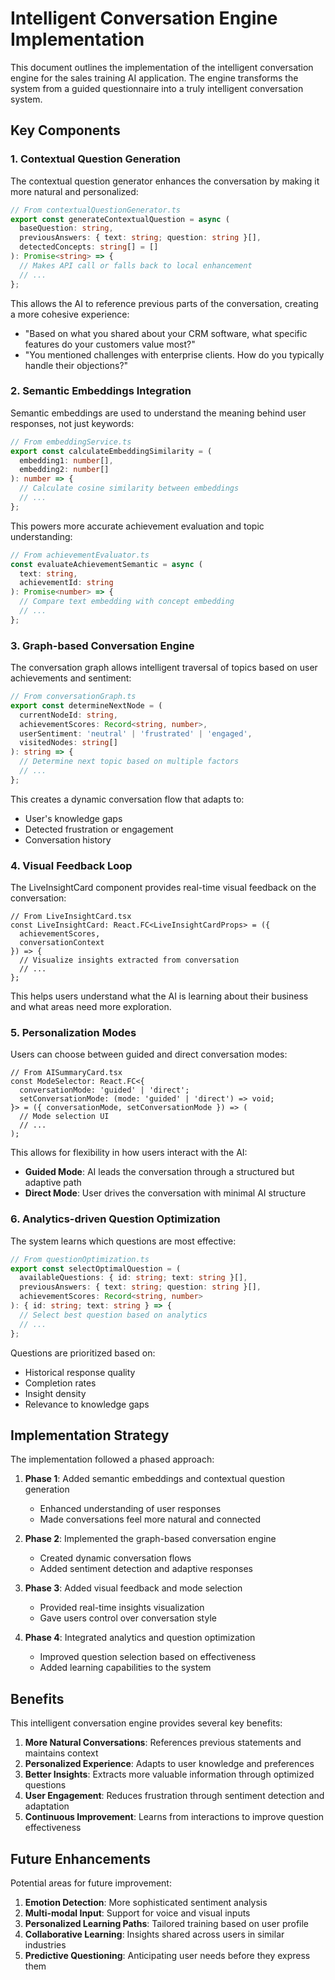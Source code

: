 # Intelligent Conversation Engine Implementation

This document outlines the implementation of the intelligent conversation engine for the sales training AI application. The engine transforms the system from a guided questionnaire into a truly intelligent conversation system.

## Key Components

### 1. Contextual Question Generation

The contextual question generator enhances the conversation by making it more natural and personalized:

```typescript
// From contextualQuestionGenerator.ts
export const generateContextualQuestion = async (
  baseQuestion: string,
  previousAnswers: { text: string; question: string }[],
  detectedConcepts: string[] = []
): Promise<string> => {
  // Makes API call or falls back to local enhancement
  // ...
};
```

This allows the AI to reference previous parts of the conversation, creating a more cohesive experience:
- "Based on what you shared about your CRM software, what specific features do your customers value most?"
- "You mentioned challenges with enterprise clients. How do you typically handle their objections?"

### 2. Semantic Embeddings Integration

Semantic embeddings are used to understand the meaning behind user responses, not just keywords:

```typescript
// From embeddingService.ts
export const calculateEmbeddingSimilarity = (
  embedding1: number[], 
  embedding2: number[]
): number => {
  // Calculate cosine similarity between embeddings
  // ...
};
```

This powers more accurate achievement evaluation and topic understanding:

```typescript
// From achievementEvaluator.ts
const evaluateAchievementSemantic = async (
  text: string,
  achievementId: string
): Promise<number> => {
  // Compare text embedding with concept embedding
  // ...
};
```

### 3. Graph-based Conversation Engine

The conversation graph allows intelligent traversal of topics based on user achievements and sentiment:

```typescript
// From conversationGraph.ts
export const determineNextNode = (
  currentNodeId: string,
  achievementScores: Record<string, number>,
  userSentiment: 'neutral' | 'frustrated' | 'engaged',
  visitedNodes: string[]
): string => {
  // Determine next topic based on multiple factors
  // ...
};
```

This creates a dynamic conversation flow that adapts to:
- User's knowledge gaps
- Detected frustration or engagement
- Conversation history

### 4. Visual Feedback Loop

The LiveInsightCard component provides real-time visual feedback on the conversation:

```tsx
// From LiveInsightCard.tsx
const LiveInsightCard: React.FC<LiveInsightCardProps> = ({ 
  achievementScores, 
  conversationContext 
}) => {
  // Visualize insights extracted from conversation
  // ...
};
```

This helps users understand what the AI is learning about their business and what areas need more exploration.

### 5. Personalization Modes

Users can choose between guided and direct conversation modes:

```tsx
// From AISummaryCard.tsx
const ModeSelector: React.FC<{
  conversationMode: 'guided' | 'direct';
  setConversationMode: (mode: 'guided' | 'direct') => void;
}> = ({ conversationMode, setConversationMode }) => (
  // Mode selection UI
  // ...
);
```

This allows for flexibility in how users interact with the AI:
- **Guided Mode**: AI leads the conversation through a structured but adaptive path
- **Direct Mode**: User drives the conversation with minimal AI structure

### 6. Analytics-driven Question Optimization

The system learns which questions are most effective:

```typescript
// From questionOptimization.ts
export const selectOptimalQuestion = (
  availableQuestions: { id: string; text: string }[],
  previousAnswers: { text: string; question: string }[],
  achievementScores: Record<string, number>
): { id: string; text: string } => {
  // Select best question based on analytics
  // ...
};
```

Questions are prioritized based on:
- Historical response quality
- Completion rates
- Insight density
- Relevance to knowledge gaps

## Implementation Strategy

The implementation followed a phased approach:

1. **Phase 1**: Added semantic embeddings and contextual question generation
   - Enhanced understanding of user responses
   - Made conversations feel more natural and connected

2. **Phase 2**: Implemented the graph-based conversation engine
   - Created dynamic conversation flows
   - Added sentiment detection and adaptive responses

3. **Phase 3**: Added visual feedback and mode selection
   - Provided real-time insights visualization
   - Gave users control over conversation style

4. **Phase 4**: Integrated analytics and question optimization
   - Improved question selection based on effectiveness
   - Added learning capabilities to the system

## Benefits

This intelligent conversation engine provides several key benefits:

1. **More Natural Conversations**: References previous statements and maintains context
2. **Personalized Experience**: Adapts to user knowledge and preferences
3. **Better Insights**: Extracts more valuable information through optimized questions
4. **User Engagement**: Reduces frustration through sentiment detection and adaptation
5. **Continuous Improvement**: Learns from interactions to improve question effectiveness

## Future Enhancements

Potential areas for future improvement:

1. **Emotion Detection**: More sophisticated sentiment analysis
2. **Multi-modal Input**: Support for voice and visual inputs
3. **Personalized Learning Paths**: Tailored training based on user profile
4. **Collaborative Learning**: Insights shared across users in similar industries
5. **Predictive Questioning**: Anticipating user needs before they express them 